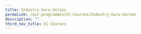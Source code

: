 ```yaml
---
title: Industry Guru Series
permalink: /our-programmes/CC-Courses/Industry-Guru-Series
description: ""
third_nav_title: CC Courses
---
```

